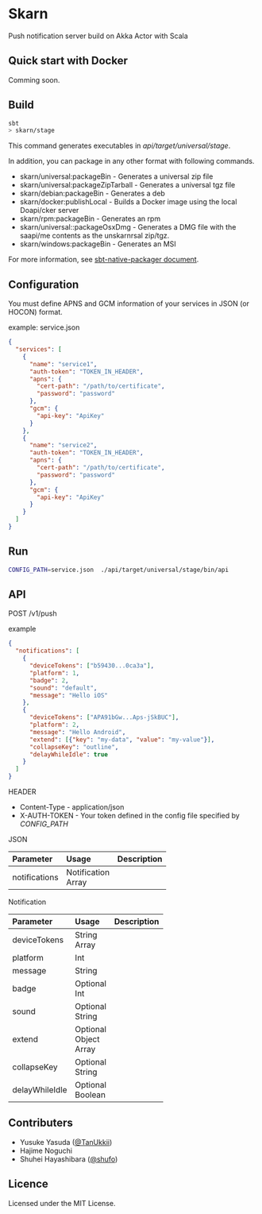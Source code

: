# Skarn

Push notification server build on Akka Actor with Scala

## Quick start with Docker
Comming soon.

## Build

```sh
sbt
> skarn/stage
```

This command generates executables in *api/target/universal/stage*.

In addition, you can package in any other format with following commands.

+ skarn/universal:packageBin - Generates a universal zip file
+ skarn/universal:packageZipTarball - Generates a universal tgz file
+ skarn/debian:packageBin - Generates a deb
+ skarn/docker:publishLocal - Builds a Docker image using the local Doapi/cker server
+ skarn/rpm:packageBin - Generates an rpm
+ skarn/universal::packageOsxDmg - Generates a DMG file with the saapi/me contents as the unskarnrsal zip/tgz.
+ skarn/windows:packageBin - Generates an MSI

For more information, see [sbt-native-packager document](http://www.scala-sbt.org/sbt-native-packager/archetypes/java_app/my-first-project.html).

## Configuration

You must define APNS and GCM information of your services in JSON (or HOCON) format.

example: service.json
```json
{
  "services": [
    {
      "name": "service1",
      "auth-token": "TOKEN_IN_HEADER",
      "apns": {
        "cert-path": "/path/to/certificate",
        "password": "password"
      },
      "gcm": {
        "api-key": "ApiKey"
      }
    },
    {
      "name": "service2",
      "auth-token": "TOKEN_IN_HEADER",
      "apns": {
        "cert-path": "/path/to/certificate",
        "password": "password"
      },
      "gcm": {
        "api-key": "ApiKey"
      }
    }
  ]
}
```

## Run

```sh
CONFIG_PATH=service.json  ./api/target/universal/stage/bin/api
```


## API

POST /v1/push

example

```json
{
  "notifications": [
    {
      "deviceTokens": ["b59430...0ca3a"],
      "platform": 1,
      "badge": 2,
      "sound": "default",
      "message": "Hello iOS"
    },
    {
      "deviceTokens": ["APA91bGw...Aps-jSkBUC"],
      "platform": 2,
      "message": "Hello Android",
      "extend": [{"key": "my-data", "value": "my-value"}],
      "collapseKey": "outline",
      "delayWhileIdle": true
    }
  ]
}
```

HEADER
+ Content-Type - application/json
+ X-AUTH-TOKEN - Your token defined in the config file specified by *CONFIG_PATH*

JSON

| Parameter    | Usage                   | Description |
|:-------------|:------------------------|:------------|
| notifications| Notification <br> Array |             |


Notification

| Parameter    | Usage                   | Description |
|:-------------|:------------------------|:------------|
| deviceTokens | String <br> Array       |             |
| platform     | Int                     |             |
| message      | String                  |             |
| badge        | Optional <br> Int       |             |
| sound        | Optional <br> String    |             |
| extend       | Optional <br> Object <br> Array|             |
| collapseKey  | Optional <br> String    |             |
| delayWhileIdle| Optional <br> Boolean  |             |



## Contributers

+ Yusuke Yasuda ([@TanUkkii](https://github.com/TanUkkii007))
+ Hajime Noguchi
+ Shuhei Hayashibara ([@shufo](https://github.com/shufo))

## Licence

Licensed under the MIT License.
